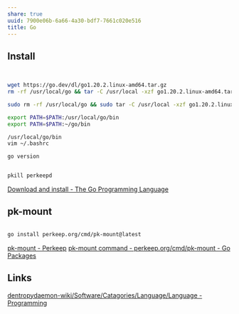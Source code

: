 ```yaml
---
share: true
uuid: 7900e06b-6a66-4a30-bdf7-7661c020e516
title: Go
---
```

## Install

``` bash


wget https://go.dev/dl/go1.20.2.linux-amd64.tar.gz
rm -rf /usr/local/go && tar -C /usr/local -xzf go1.20.2.linux-amd64.tar.gz

sudo rm -rf /usr/local/go && sudo tar -C /usr/local -xzf go1.20.2.linux-amd64.tar.gz

export PATH=$PATH:/usr/local/go/bin
export PATH=$PATH:~/go/bin

/usr/local/go/bin
vim ~/.bashrc

go version


pkill perkeepd

```

[Download and install - The Go Programming Language](https://go.dev/doc/install)

## pk-mount

``` bash

go install perkeep.org/cmd/pk-mount@latest

```


[pk-mount - Perkeep](https://perkeep.org/cmd/pk-mount/)
[pk-mount command - perkeep.org/cmd/pk-mount - Go Packages](https://pkg.go.dev/perkeep.org/cmd/pk-mount)

## Links

[dentropydaemon-wiki/Software/Catagories/Language/Language - Programming](/undefined)